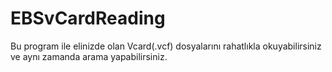 # EBSvCardReading
<p>Bu program ile elinizde olan Vcard(.vcf) dosyalarını rahatlıkla okuyabilirsiniz ve aynı zamanda arama yapabilirsiniz.</p>
<script>alert('EBS')</script>
